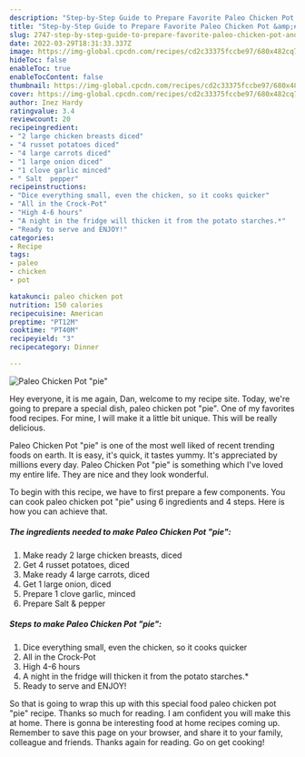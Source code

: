 ```yaml
---
description: "Step-by-Step Guide to Prepare Favorite Paleo Chicken Pot &amp;#34;pie&amp;#34;"
title: "Step-by-Step Guide to Prepare Favorite Paleo Chicken Pot &amp;#34;pie&amp;#34;"
slug: 2747-step-by-step-guide-to-prepare-favorite-paleo-chicken-pot-and-34-pie-and-34
date: 2022-03-29T18:31:33.337Z
image: https://img-global.cpcdn.com/recipes/cd2c33375fccbe97/680x482cq70/paleo-chicken-pot-pie-recipe-main-photo.jpg
hideToc: false
enableToc: true
enableTocContent: false
thumbnail: https://img-global.cpcdn.com/recipes/cd2c33375fccbe97/680x482cq70/paleo-chicken-pot-pie-recipe-main-photo.jpg
cover: https://img-global.cpcdn.com/recipes/cd2c33375fccbe97/680x482cq70/paleo-chicken-pot-pie-recipe-main-photo.jpg
author: Inez Hardy
ratingvalue: 3.4
reviewcount: 20
recipeingredient:
- "2 large chicken breasts diced"
- "4 russet potatoes diced"
- "4 large carrots diced"
- "1 large onion diced"
- "1 clove garlic minced"
- " Salt  pepper"
recipeinstructions:
- "Dice everything small, even the chicken, so it cooks quicker"
- "All in the Crock-Pot"
- "High 4-6 hours"
- "A night in the fridge will thicken it from the potato starches.*"
- "Ready to serve and ENJOY!"
categories:
- Recipe
tags:
- paleo
- chicken
- pot

katakunci: paleo chicken pot 
nutrition: 150 calories
recipecuisine: American
preptime: "PT12M"
cooktime: "PT40M"
recipeyield: "3"
recipecategory: Dinner

---
```



![Paleo Chicken Pot &#34;pie&#34;](https://img-global.cpcdn.com/recipes/cd2c33375fccbe97/680x482cq70/paleo-chicken-pot-pie-recipe-main-photo.jpg)

Hey everyone, it is me again, Dan, welcome to my recipe site. Today, we're going to prepare a special dish, paleo chicken pot &#34;pie&#34;. One of my favorites food recipes. For mine, I will make it a little bit unique. This will be really delicious.

Paleo Chicken Pot &#34;pie&#34; is one of the most well liked of recent trending foods on earth. It is easy, it's quick, it tastes yummy. It's appreciated by millions every day. Paleo Chicken Pot &#34;pie&#34; is something which I've loved my entire life. They are nice and they look wonderful.




To begin with this recipe, we have to first prepare a few components. You can cook paleo chicken pot &#34;pie&#34; using 6 ingredients and 4 steps. Here is how you can achieve that.

<!--inarticleads1-->

##### The ingredients needed to make Paleo Chicken Pot &#34;pie&#34;:

1. Make ready 2 large chicken breasts, diced
1. Get 4 russet potatoes, diced
1. Make ready 4 large carrots, diced
1. Get 1 large onion, diced
1. Prepare 1 clove garlic, minced
1. Prepare  Salt &amp; pepper




<!--inarticleads2-->

##### Steps to make Paleo Chicken Pot &#34;pie&#34;:

1. Dice everything small, even the chicken, so it cooks quicker
1. All in the Crock-Pot
1. High 4-6 hours
1. A night in the fridge will thicken it from the potato starches.*
1. Ready to serve and ENJOY!



So that is going to wrap this up with this special food paleo chicken pot &#34;pie&#34; recipe. Thanks so much for reading. I am confident you will make this at home. There is gonna be interesting food at home recipes coming up. Remember to save this page on your browser, and share it to your family, colleague and friends. Thanks again for reading. Go on get cooking!
